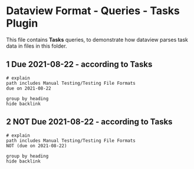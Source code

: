 # Dataview Format - Queries - Tasks Plugin

This file contains **Tasks** queries, to demonstrate how dataview parses task data in files in this folder.

## 1 Due 2021-08-22 - according to Tasks

```tasks
# explain
path includes Manual Testing/Testing File Formats
due on 2021-08-22

group by heading
hide backlink
```

## 2 NOT Due 2021-08-22 - according to Tasks

```tasks
# explain
path includes Manual Testing/Testing File Formats
NOT (due on 2021-08-22)

group by heading
hide backlink
```

